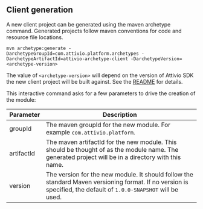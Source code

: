 ## Client generation

A new client project can be generated using the maven archetype command.  Generated projects follow maven conventions for code and resource file locations.

```
mvn archetype:generate -DarchetypeGroupId=com.attivio.platform.archetypes -DarchetypeArtifactId=attivio-archetype-client -DarchetypeVersion=<archetype-version>
```

The value of `<archetype-version>` will depend on the version of Attivio SDK the new client project will be built against.
See the [README](https://github.com/attivio/sdk/blob/4.4/README.md#create-a-sample-attivio-client-project) for details.

This interactive command asks for a few parameters to drive the creation of the module:

| Parameter | Description |
| --- | --- |
| groupId | The maven groupId for the new module.  For example `com.attivio.platform`. |
| artifactId | The maven artifactId for the new module.  This should be thought of as the module name.  The generated project will be in a directory with this name. |
| version | The version for the new module. It should follow the standard Maven versioning format. If no version is specified, the default of `1.0.0-SNAPSHOT` will be used.
